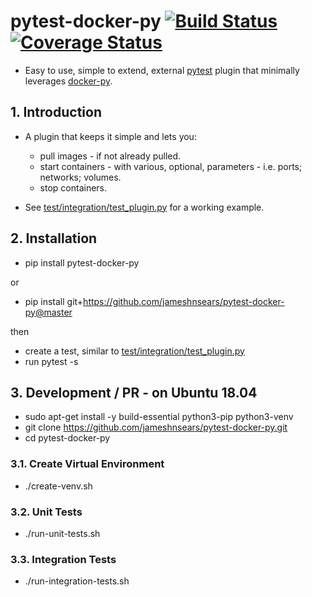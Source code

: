 # pytest-docker-py [![Build Status](https://travis-ci.org/jameshnsears/pytest-docker-py.svg?branch=master)](https://travis-ci.org/jameshnsears/pytest-docker-py) [![Coverage Status](https://coveralls.io/repos/github/jameshnsears/pytest-docker-py/badge.svg?branch=master)](https://coveralls.io/github/jameshnsears/pytest-docker-py?branch=master)
* Easy to use, simple to extend, external [pytest](https://docs.pytest.org/en/latest/) plugin that minimally leverages [docker-py](https://github.com/docker/docker-py).

## 1. Introduction
* A plugin that keeps it simple and lets you:
    * pull images - if not already pulled.
    * start containers - with various, optional, parameters - i.e. ports; networks; volumes.
    * stop containers.

* See [test/integration/test_plugin.py](https://github.com/jameshnsears/pytest-docker-py/blob/master/test/integration/test_plugin.py) for a working example.

## 2. Installation
* pip install pytest-docker-py

or

* pip install git+https://github.com/jameshnsears/pytest-docker-py@master

then
* create a test, similar to [test/integration/test_plugin.py](https://github.com/jameshnsears/pytest-docker-py/blob/master/test/integration/test_plugin.py)
* run pytest -s 

## 3. Development / PR - on Ubuntu 18.04
* sudo apt-get install -y build-essential python3-pip python3-venv
* git clone https://github.com/jameshnsears/pytest-docker-py.git 
* cd pytest-docker-py

### 3.1. Create Virtual Environment
* ./create-venv.sh

### 3.2. Unit Tests
* ./run-unit-tests.sh

### 3.3. Integration Tests
* ./run-integration-tests.sh
